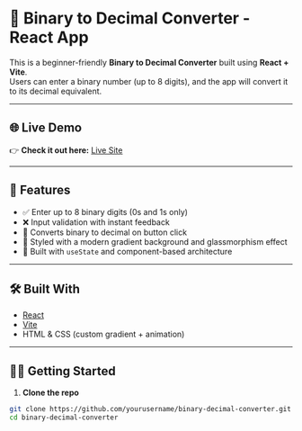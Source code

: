 # 🔢 Binary to Decimal Converter - React App

This is a beginner-friendly **Binary to Decimal Converter** built using **React + Vite**.  
Users can enter a binary number (up to 8 digits), and the app will convert it to its decimal equivalent.

---

## 🌐 Live Demo

👉 **Check it out here:** [Live Site]([https://your-deployment-link-here.com](https://bin2decxovert.netlify.app/))



---

## 🚀 Features

- ✅ Enter up to 8 binary digits (0s and 1s only)
- ❌ Input validation with instant feedback
- 🔢 Converts binary to decimal on button click
- 🎨 Styled with a modern gradient background and glassmorphism effect
- 🧠 Built with `useState` and component-based architecture

---

## 🛠️ Built With

- [React](https://reactjs.org/)
- [Vite](https://vitejs.dev/)
- HTML & CSS (custom gradient + animation)

---

## 🧑‍💻 Getting Started

1. **Clone the repo**

```bash
git clone https://github.com/yourusername/binary-decimal-converter.git
cd binary-decimal-converter
